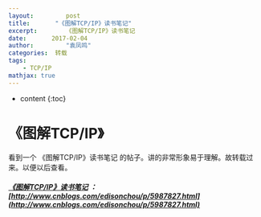 ```yaml
---
layout:     	post
title:       "《图解TCP/IP》读书笔记"
excerpt: 		《图解TCP/IP》读书笔记
date:     	2017-02-04
author:     	"袁凤鸣"
categories:  转载
tags:
    - TCP/IP
mathjax: true
---
```


* content
{:toc} 

# 《图解TCP/IP》
看到一个 《图解TCP/IP》读书笔记 的帖子。讲的非常形象易于理解。故转载过来。以便以后查看。

##### [《图解TCP/IP》读书笔记](http://www.cnblogs.com/edisonchou/p/5987827.html) ：[http://www.cnblogs.com/edisonchou/p/5987827.html](http://www.cnblogs.com/edisonchou/p/5987827.html)




